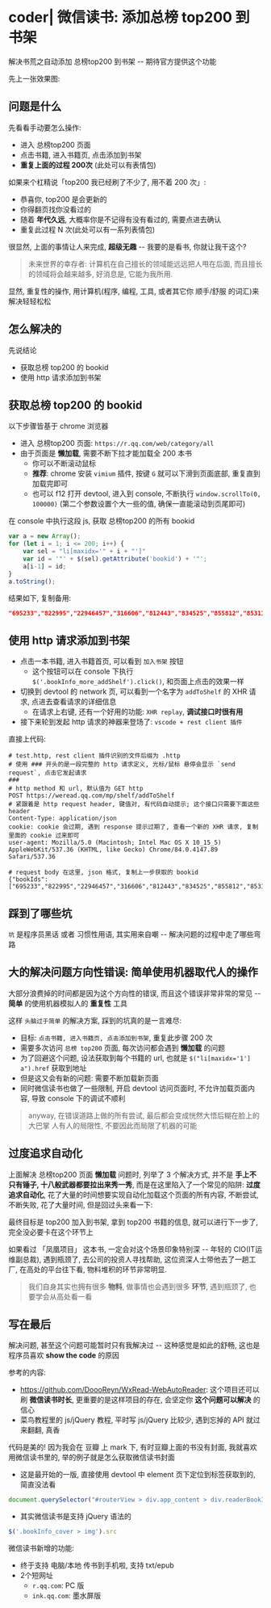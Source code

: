 # coder| 微信读书: 添加总榜 top200 到书架

解决书荒之自动添加 总榜top200 到书架 -- 期待官方提供这个功能

先上一张效果图:

## 问题是什么

先看看手动要怎么操作:

- 进入 总榜top200 页面
- 点击书籍, 进入书籍页, 点击添加到书架
- **重复上面的过程 200次** (此处可以有表情包)

如果来个杠精说「top200 我已经刷了不少了, 用不着 200 次」:

- 恭喜你, top200 是会更新的
- 你得翻页找你没看过的
- 随着 **年代久远**, 大概率你是不记得有没有看过的, 需要点进去确认
- 重复此过程 N 次(此处可以有一系列表情包)

很显然, 上面的事情让人来完成, **超级无趣** -- 我要的是看书, 你就让我干这个?

> 未来世界的幸存者: 计算机在自己擅长的领域能远远把人甩在后面, 而且擅长的领域将会越来越多, 好消息是, 它能为我所用.

显然, 重复性的操作, 用计算机(程序, 编程, 工具, 或者其它你 顺手/舒服 的词汇)来解决轻轻松松

## 怎么解决的

先说结论

- 获取总榜 top200 的 bookid
- 使用 http 请求添加到书架

## 获取总榜 top200 的 bookid

以下步骤皆基于 chrome 浏览器

- 进入 总榜top200 页面: `https://r.qq.com/web/category/all`
- 由于页面是 **懒加载**, 需要不断下拉才能加载全 200 本书
  - 你可以不断滚动鼠标
  - **推荐**: chrome 安装 `vimium` 插件, 按键 `G` 就可以下滑到页面底部, 重复直到加载完即可
  - 也可以 f12 打开 devtool, 进入到 console, 不断执行 `window.scrollTo(0, 100000)` (第二个参数设置个大一些的值, 确保一直能滚动到页尾即可)

在 console 中执行这段 js, 获取 总榜top200 的所有 bookid

```js
var a = new Array();
for (let i = 1; i <= 200; i++) {
    var sel = "li[maxidx='" + i + "']"
    var id = '"' + $(sel).getAttribute('bookid') + '"';
    a[i-1] = id;
}
a.toString();
```

结果如下, 复制备用:

```json
"695233","822995","22946457","316606","812443","834525","855812","853116","139417","674048","933334","277781","847310","23444142","534288","23549144","913003","139418","837932","843353","827628","932430","932428","812778","675678","23774475","918478","853107","847050","805127","834464","24965201","230107","858626","798755","546339","216212","22355133","182489","935536","923092","832038","814447","834465","23601930","917268","522205","26713355","174682","840995","814146","922455","22910727","23233558","25615385","856239","921568","823426","721367","25131764","314203","853892","852290","164524","316612","695126","855893","757874","25504039","703157","912238","908604","928520","31165402","921090","818969","651366","164525","837618","22791651","854572","804558","854001","23484983","674044","932429","840919","851459","567661","23303684","921759","22806930","23523115","827629","758957","932434","825681","25622039","927231","23350287","925034","3000000059","698397","23640906","30552174","839223","815124","26573446","834083","635948","23485007","854575","26605831","217327","573975","130879","26629836","931848","25071495","809763","650985","854550","22247775","840760","25445341","26087714","649970","914582","25306682","854928","381958","815156","917553","825576","921079","30068012","24129813","861002","728514","23021280","660048","23722718","22791707","910419","857527","26078972","130326","237732","23723812","838779","821609","23642580","22661836","821600","26454163","508199","823947","821606","620610","858485","431292","24240708","821604","30577328","26435429","23056039","3000757926","23921732","920939","32052185","589453","814415","922228","27058200","25848976","814398","933636","29196155","22910596","31617666","28221039","926152","600142","27754180","32052884","26435427","29750244","32052187","821598","674073","908793","23433628","25445395","31485684","813357","859919","26796443","750578","920661","26435421"
```

## 使用 http 请求添加到书架

- 点击一本书籍, 进入书籍首页, 可以看到 `加入书架` 按钮
  - 这个按钮可以在 console 下执行 `$('.bookInfo_more_addShelf').click()`, 和页面上点击的效果一样
- 切换到 devtool 的 network 页, 可以看到一个名字为 `addToShelf` 的 XHR 请求, 点进去查看请求的详细信息
  - 在请求上右键, 还有一个好用的功能: `XHR replay`, **调试接口时很有用**
- 接下来轮到发起 http 请求的神器来登场了: `vscode + rest client 插件`

直接上代码:

```http
# test.http, rest client 插件识别的文件后缀为 .http
# 使用 ### 开头的是一段完整的 http 请求定义, 光标/鼠标 悬停会显示 `send request`, 点击它发起请求
###
# http method 和 url, 默认值为 GET http
POST https://weread.qq.com/mp/shelf/addToShelf
# 紧跟着是 http request header, 键值对, 有代码自动提示; 这个接口只需要下面这些 header
Content-Type: application/json
cookie: cookie 会过期, 遇到 response 提示过期了, 查看一个新的 XHR 请求, 复制里面的 cookie 过来即可
user-agent: Mozilla/5.0 (Macintosh; Intel Mac OS X 10_15_5) AppleWebKit/537.36 (KHTML, like Gecko) Chrome/84.0.4147.89 Safari/537.36

# request body 在这里, json 格式, 复制上一步获取的 bookid
{"bookIds":["695233","822995","22946457","316606","812443","834525","855812","853116","139417","674048","933334","277781","847310","23444142","534288","23549144","913003","139418","837932","843353","827628","932430","932428","812778","675678","23774475","918478","853107","847050","805127","834464","24965201","230107","858626","798755","546339","216212","22355133","182489","935536","923092","832038","814447","834465","23601930","917268","522205","26713355","174682","840995","814146","922455","22910727","23233558","25615385","856239","921568","823426","721367","25131764","314203","853892","852290","164524","316612","695126","855893","757874","25504039","703157","912238","908604","928520","31165402","921090","818969","651366","164525","837618","22791651","854572","804558","854001","23484983","674044","932429","840919","851459","567661","23303684","921759","22806930","23523115","827629","758957","932434","825681","25622039","927231","23350287","925034","3000000059","698397","23640906","30552174","839223","815124","26573446","834083","635948","23485007","854575","26605831","217327","573975","130879","26629836","931848","25071495","809763","650985","854550","22247775","840760","25445341","26087714","649970","914582","25306682","854928","381958","815156","917553","825576","921079","30068012","24129813","861002","728514","23021280","660048","23722718","22791707","910419","857527","26078972","130326","237732","23723812","838779","821609","23642580","22661836","821600","26454163","508199","823947","821606","620610","858485","431292","24240708","821604","30577328","26435429","23056039","3000757926","23921732","920939","32052185","589453","814415","922228","27058200","25848976","814398","933636","29196155","22910596","31617666","28221039","926152","600142","27754180","32052884","26435427","29750244","32052187","821598","674073","908793","23433628","25445395","31485684","813357","859919","26796443","750578","920661","26435421"]}
```

## 踩到了哪些坑

`坑` 是程序员黑话 或者 习惯性用语, 其实用来自嘲 -- 解决问题的过程中走了哪些弯路

## 大的解决问题方向性错误: 简单使用机器取代人的操作

大部分浪费掉的时间都是因为这个方向性的错误, 而且这个错误非常非常的常见 -- **简单** 的使用机器模拟人的 **重复性** 工具

这样 `头脑过于简单` 的解决方案, 踩到的坑真的是一言难尽:

- 目标: `点击书籍, 进入书籍页, 点击添加到书架`, 重复此步骤 200 次
- 需要多次访问 `总榜 top200` 页面, 每次访问都会遇到 **懒加载** 的问题
- 为了回避这个问题, 设法获取到每个书籍的 url, 也就是 `$("li[maxidx='1'] a").href` 获取到地址
- 但是这又会有新的问题: 需要不断加载新页面
- 同时微信读书也做了一些限制, 开启 devtool 访问页面时, 不允许加载页面内容, 导致 console 下的调试不顺利

> anyway, 在错误道路上做的所有尝试, 最后都会变成恍然大悟后糊在脸上的大巴掌
> 人有人的局限性, 不要因此而局限了机器的可能

## 过度追求自动化

上面解决 总榜top200 页面 **懒加载** 问题时, 列举了 3 个解决方式, 并不是 **手上不只有锤子, 十八般武器都要拉出来秀一秀**, 而是在这里陷入了一个常见的陷阱: **过度追求自动化**, 花了大量的时间想要实现自动化加载这个页面的所有内容, 不断尝试, 不断失败, 花了大量时间, 但是回过头来看一下:

最终目标是 top200 加入到书架, 拿到 top200 书籍的信息, 就可以进行下一步了, 完全没必要卡在这个环节上

如果看过 「凤凰项目」 这本书, 一定会对这个场景印象特别深 -- 年轻的 CIO(IT运维副总裁), 遇到瓶颈了, 去公司的投资人寻找帮助, 这位资深人士带他去了一趟工厂, 在高处的平台往下看, 物料堆积的环节非常明显.

> 我们自身其实也拥有很多 **物料**, 做事情也会遇到很多 **环节**, 遇到瓶颈了, 也要学会从高处看一看

## 写在最后

解决问题, 甚至这个问题可能暂时只有我解决过 -- 这种感觉是如此的舒畅, 这也是程序员喜欢 **show the code** 的原因

参考的内容:

- <https://github.com/DoooReyn/WxRead-WebAutoReader>: 这个项目还可以刷 **微信读书时长**, 更重要的是这样项目的存在, 会坚定你 **这个问题可以解决** 的信心
- 菜鸟教程里的 js/jQuery 教程, 平时写 js/jQuery 比较少, 遇到忘掉的 API 就过来翻翻, 真香

代码是美的! 因为我会在 豆瓣 上 mark 下, 有时豆瓣上面的书没有封面, 我就喜欢用微信读书里的, 举的例子就是怎么获取微信读书封面

- 这是最开始的一版, 直接使用 devtool 中 element 页下定位到标签获取到的, 简直没法看

```js
document.querySelector("#routerView > div.app_content > div.readerBookInfo > div.readerBookInfo_head > div.wr_bookCover.bookInfo_cover > img").src
```

- 其实微信读书是支持 jQuery 语法的

```js
$('.bookInfo_cover > img').src
```

微信读书新增的功能:

- 终于支持 电脑/本地 传书到手机啦, 支持 txt/epub
- 2个短网址
  - `r.qq.com`: PC 版
  - `ink.qq.com`: 墨水屏版
